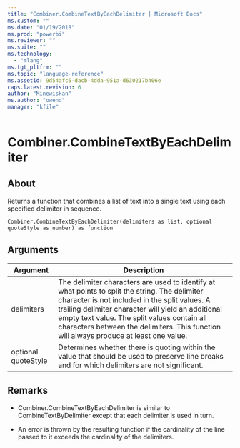 ```yaml
---
title: "Combiner.CombineTextByEachDelimiter | Microsoft Docs"
ms.custom: ""
ms.date: "01/19/2018"
ms.prod: "powerbi"
ms.reviewer: ""
ms.suite: ""
ms.technology: 
  - "mlang"
ms.tgt_pltfrm: ""
ms.topic: "language-reference"
ms.assetid: 9d54afc5-dacb-4dda-951a-d630217b406e
caps.latest.revision: 6
author: "Minewiskan"
ms.author: "owend"
manager: "kfile"
---
```

# Combiner.CombineTextByEachDelimiter

  
## About  
Returns a function that combines a list of text into a single text using each specified delimiter in sequence.  
  
```  
Combiner.CombineTextByEachDelimiter(delimiters as list, optional quoteStyle as number) as function  
```  
  
## Arguments  
  
|Argument|Description|  
|------------|---------------|  
|delimiters|The delimiter characters are used to identify at what points to split the string.  The delimiter character is not included in the split values.  A trailing delimiter character will yield an additional empty text value.  The split values contain all characters between the delimiters.  This function will always produce at least one value.|  
|optional quoteStyle|Determines whether there is quoting within the value that should be used to preserve line breaks and for which delimiters are not significant.|  
  
## <a name="__toc360789938"></a>Remarks  
  
-   Combiner.CombineTextByEachDelimiter is similar to CombineTextByDelimiter except that each delimiter is used in turn.  
  
-   An error is thrown by the resulting function if the cardinality of the line passed to it exceeds the cardinality of the delimiters.  
  
